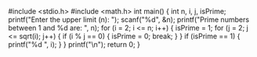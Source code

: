 #include <stdio.h>
#include <math.h>
int main() {
int n, i, j, isPrime;
printf("Enter the upper limit (n): ");
scanf("%d", &n);
printf("Prime numbers between 1 and %d are: ", n);
for (i = 2; i <= n; i++) {
    isPrime = 1;
 for (j = 2; j <= sqrt(i); j++) {
   if (i % j == 0) {
      isPrime = 0;
         break;
     }
  }
    if (isPrime == 1) {
         printf("%d ", i);
      }
    }
  printf("\n");
   return 0;
}
